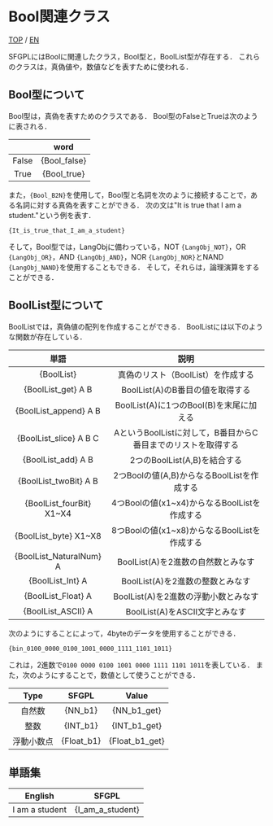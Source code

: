 # Bool関連クラス

[TOP](../../readme.md)
/
[EN](../en/Bool.md)

SFGPLにはBoolに関連したクラス，Bool型と，BoolList型が存在する．
これらのクラスは，真偽値や，数値などを表すために使われる．

## Bool型について

Bool型は，真偽を表すためのクラスである．
Bool型のFalseとTrueは次のように表される．

||word|
|:-:|:-:|
|False|{Bool_false}|
|True|{Bool_true}|

また，```{Bool_B2N}```を使用して，Bool型と名詞を次のように接続することで，ある名詞に対する真偽を表すことができる．
次の文は"It is true that I am a student."という例を表す．

```SFGPL
{It_is_true_that_I_am_a_student}
```

そして，Bool型では，LangObjに備わっている，NOT ```{LangObj_NOT}```，OR ```{LangObj_OR}```，AND ```{LangObj_AND}```，NOR ```{LangObj_NOR}```とNAND ```{LangObj_NAND}```を使用することもできる．
そして，それらは，論理演算をすることができる．

## BoolList型について

BoolListでは，真偽値の配列を作成することができる．
BoolListには以下のような関数が存在している．

|単語|説明|
|:-:|:-:|
|{BoolList}|真偽のリスト（BoolList）を作成する|
|{BoolList_get} A B|BoolList(A)のB番目の値を取得する|
|{BoolList_append} A B|BoolList(A)に1つのBool(B)を末尾に加える|
|{BoolList_slice} A B C|AというBoolListに対して，B番目からC番目までのリストを取得する|
|{BoolList_add} A B|2つのBoolList(A,B)を結合する|
|{BoolList_twoBit} A B|2つBoolの値(A,B)からなるBoolListを作成する|
|{BoolList_fourBit} X1~X4|4つBoolの値(x1~x4)からなるBoolListを作成する|
|{BoolList_byte} X1~X8|8つBoolの値(x1~x8)からなるBoolListを作成する|
|{BoolList_NaturalNum} A|BoolList(A)を2進数の自然数とみなす|
|{BoolList_Int} A|BoolList(A)を2進数の整数とみなす|
|{BoolList_Float} A|BoolList(A)を2進数の浮動小数とみなす|
|{BoolList_ASCII} A|BoolList(A)をASCII文字とみなす|

次のようにすることによって，4byteのデータを使用することができる．

```SFGPL
{bin_0100_0000_0100_1001_0000_1111_1101_1011}
```

これは，2進数で```0100 0000 0100 1001 0000 1111 1101 1011```を表している．
また，次のようにすることで，数値として使うことができる．

|Type|SFGPL|Value|
|:-:|:-:|:-:|
|自然数|{NN_b1}|{NN_b1_get}|
|整数|{INT_b1}|{INT_b1_get}|
|浮動小数点|{Float_b1}|{Float_b1_get}|

## 単語集

|English|SFGPL|
|:-:|:-:|
|I am a student|{I_am_a_student}|
